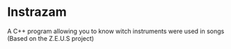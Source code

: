 # Instrazam
A C++ program allowing you to know witch instruments were used in songs (Based on the Z.E.U.S project)
